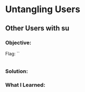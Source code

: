 # Untangling Users
## Other Users with su

### Objective: 

Flag: ``

```

```

### Solution:

### What I Learned: 
